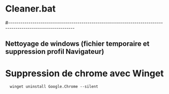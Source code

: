 # Cleaner.bat
#--------------------------------------------------------------------------------------------------------------
## Nettoyage de windows (fichier temporaire et suppression profil Navigateur)

# Suppression de chrome avec Winget

      winget uninstall Google.Chrome --silent
